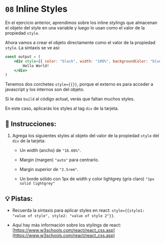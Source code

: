 # `08` Inline Styles

En el ejercicio anterior, aprendimos sobre los inline stylings que almacenan el objeto del style en una variable y luego lo usan como el valor de la propiedad `style`.

Ahora vamos a crear el objeto directamente como el valor de la propiedad `style`. La sintaxis se ve así:

```jsx
const output = (
    <div style={{ color: "black", width: "100%", backgroundColor: "blue", marginTop: "2.5rem"}}>
        Hello World!
    </div>
)
```

Tenemos dos corchetes `style={{}}`, porque el externo es para acceder a javascript y los internos son del objeto.

Si le das `build` al código actual, verás que faltan muchos styles.

En este caso, aplicarás los styles al tag `div` de la tarjeta.

## 📝 Instrucciones:

1. Agrega los siguientes styles al objeto del valor de la propiedad `style` del `div` de la tarjeta:

    + Un width (ancho) de `"16.66%"`. 

    + Margin (margen) `"auto"` para centrarlo.

    + Margin superior de `"2.5rem"`.

    + Un borde sólido con 1px de width y color lightgrey (gris claro) `"1px solid lightgrey"`  

## 💡 Pistas:

+ Recuerda la sintaxis para aplicar styles en react: `style={{style1: "value of style", style2: "value of style 2"}}`.

+ Aquí hay más información sobre los stylings de react: [https://www.w3schools.com/react/react_css.asp](https://www.w3schools.com/react/react_css.asp)